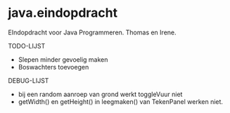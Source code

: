 java.eindopdracht
=================

EIndopdracht voor Java Programmeren. Thomas en Irene.

TODO-LIJST

-	Slepen minder gevoelig maken
- Boswachters toevoegen

DEBUG-LIJST

- bij een random aanroep van grond werkt toggleVuur niet
- getWidth() en getHeight() in leegmaken() van TekenPanel werken niet.

